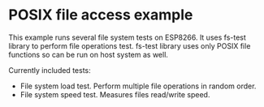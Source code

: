 # POSIX file access example

This example runs several file system tests on ESP8266.
It uses fs-test library to perform file operations test. fs-test library uses
only POSIX file functions so can be run on host system as well.

Currently included tests:
 * File system load test. Perform multiple file operations in random order.
 * File system speed test. Measures files read/write speed.

